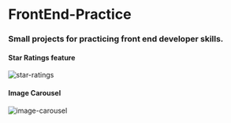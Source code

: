 # FrontEnd-Practice
### Small projects for practicing front end developer skills.
#### Star Ratings feature
![star-ratings](https://user-images.githubusercontent.com/52841881/172075260-d59349fb-3eaf-41ea-9401-f2a4a42879cd.png)

#### Image Carousel
![image-carousel](https://user-images.githubusercontent.com/52841881/172075295-ddef2843-bb5c-4355-9aa5-0dd55efe904e.png)
